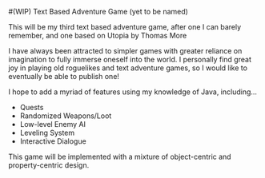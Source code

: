 #(WIP) Text Based Adventure Game (yet to be named)

This will be my third text based adventure game, after one I can barely remember, and one based on Utopia by Thomas More

I have always been attracted to simpler games with greater reliance on imagination to fully immerse oneself into the world.
I personally find great joy in playing old roguelikes and text adventure games, so I would like to eventually be able to publish one!

I hope to add a myriad of features using my knowledge of Java, including...
+ Quests
+ Randomized Weapons/Loot
+ Low-level Enemy AI
+ Leveling System
+ Interactive Dialogue 

This game will be implemented with a mixture of object-centric and property-centric design.
